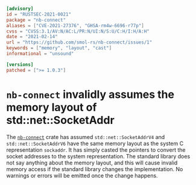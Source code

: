 ```toml
[advisory]
id = "RUSTSEC-2021-0021"
package = "nb-connect"
aliases = ["CVE-2021-27376", "GHSA-rm4w-6696-r77p"]
cvss = "CVSS:3.1/AV:N/AC:L/PR:N/UI:N/S:U/C:H/I:H/A:H"
date = "2021-02-14"
url = "https://github.com/smol-rs/nb-connect/issues/1"
keywords = ["memory", "layout", "cast"]
informational = "unsound"

[versions]
patched = [">= 1.0.3"]
```

# `nb-connect` invalidly assumes the memory layout of std::net::SocketAddr

The [`nb-connect`](https://crates.io/crates/nb-connect) crate has assumed `std::net::SocketAddrV4`
and `std::net::SocketAddrV6` have the same memory layout as the system C representation
`sockaddr`. It has simply casted the pointers to convert the socket addresses to the
system representation. The standard library does not say anything about the memory
layout, and this will cause invalid memory access if the standard library
changes the implementation. No warnings or errors will be emitted once the
change happens.

